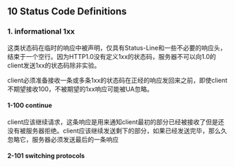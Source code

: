 ## 10 Status Code Definitions

### 1. informational 1xx

这类状态码在临时的响应中被声明，仅具有Status-Line和一些不必要的响应头，结束于一个空行。因为HTTP1.0没有定义1xx的状态码，服务器不可以向1.0的client发送1xx的状态码除非实验。

client必须准备接收一条或多条1xx的状态码在正经的响应发回来之前，即使client不期望接收100，不被期望的1xx响应可能被UA忽略。

#### 1-100 continue

client应该继续请求，这条响应是用来通知client最初的部分已经被接收了但是还没有被服务器拒绝。client应该继续发送剩下的部分，如果已经发送完毕，那么久忽略它，服务器必须发送最后的一条响应

#### 2-101 switching protocols

